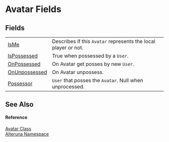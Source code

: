 # Avatar Fields




## Fields
<table>
<tr>
<td><a href="F_Alteruna_Avatar_IsMe">IsMe</a></td>
<td>Describes if this <code>Avatar</code> represents the local player or not.</td></tr>
<tr>
<td><a href="F_Alteruna_Avatar_IsPossessed">IsPossessed</a></td>
<td>True when possessed by a <code>User</code>.</td></tr>
<tr>
<td><a href="F_Alteruna_Avatar_OnPossessed">OnPossessed</a></td>
<td>On Avatar get posses by new <code>User</code>.</td></tr>
<tr>
<td><a href="F_Alteruna_Avatar_OnUnpossessed">OnUnpossessed</a></td>
<td>On Avatar unpossess.</td></tr>
<tr>
<td><a href="F_Alteruna_Avatar_Possessor">Possessor</a></td>
<td><code>User</code> that posses the <code>Avatar</code>. Null when unprocessed.</td></tr>
</table>

## See Also


#### Reference
<a href="T_Alteruna_Avatar">Avatar Class</a>  
<a href="N_Alteruna">Alteruna Namespace</a>  
